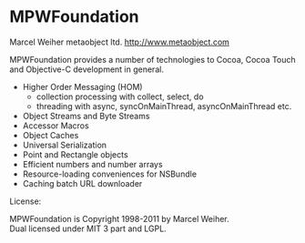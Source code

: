 
MPWFoundation
=============

Marcel Weiher
metaobject ltd.
http://www.metaobject.com


MPWFoundation provides a number of technologies to Cocoa, Cocoa Touch
and Objective-C development in general.

 - Higher Order Messaging (HOM)
    - collection processing with collect, select, do
    - threading with async, syncOnMainThread, asyncOnMainThread etc.
 - Object Streams and Byte Streams
 - Accessor Macros
 - Object Caches
 - Universal Serialization
 - Point and Rectangle objects
 - Efficient numbers and number arrays
 - Resource-loading conveniences for NSBundle
 - Caching batch URL downloader


License:

MPWFoundation is Copyright 1998-2011 by Marcel Weiher.  
Dual licensed under MIT  3 part and LGPL.

